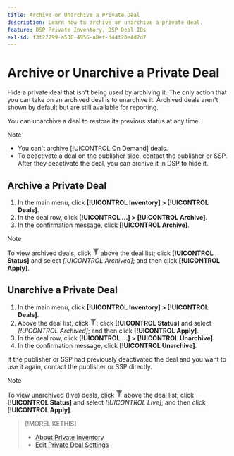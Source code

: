 ```yaml
---
title: Archive or Unarchive a Private Deal
description: Learn how to archive or unarchive a private deal.
feature: DSP Private Inventory, DSP Deal IDs
exl-id: f3f22299-a538-4956-a8ef-d44f20e4d2d7
---
```

# Archive or Unarchive a Private Deal

Hide a private deal that isn't being used by archiving it. The only action that you can take on an archived deal is to unarchive it. Archived deals aren't shown by default but are still available for reporting.

You can unarchive a deal to restore its previous status at any time.

>[!NOTE]
>
>* You can't archive [!UICONTROL On Demand] deals.
>* To deactivate a deal on the publisher side, contact the publisher or SSP. After they deactivate the deal, you can archive it in DSP to hide it.

## Archive a Private Deal

1. In the main menu, click **[!UICONTROL Inventory] > [!UICONTROL Deals]**.
1. In the deal row, click **[!UICONTROL ...] > [!UICONTROL Archive]**.
1. In the confirmation message, click **[!UICONTROL Archive]**.

>[!NOTE]
>
>To view archived deals, click ![Filter](/help/dsp/assets/filter.png) above the deal list; click **[!UICONTROL Status]** and select *[!UICONTROL Archived]*; and then click **[!UICONTROL Apply]**.<!-- Verify the text to apply the filter(s).)-->

## Unarchive a Private Deal

1. In the main menu, click **[!UICONTROL Inventory] > [!UICONTROL Deals]**.
1. Above the deal list, click ![Filter](/help/dsp/assets/filter.png); click **[!UICONTROL Status]** and select *[!UICONTROL Archived]*; and then click **[!UICONTROL Apply]**.<!-- Verify the text to apply the filter(s).)-->
1. In the deal row, click **[!UICONTROL ...] > [!UICONTROL Unarchive]**.
1. In the confirmation message, click **[!UICONTROL Unarchive]**.

If the publisher or SSP had previously deactivated the deal and you want to use it again, contact the publisher or SSP directly.

>[!NOTE]
>
>To view unarchived (live) deals, click ![Filter](/help/dsp/assets/filter.png) above the deal list; click **[!UICONTROL Status]** and select *[!UICONTROL Live]*; and then click **[!UICONTROL Apply]**.<!-- Verify the text to apply the filter(s).)-->

>[!MORELIKETHIS]
>
>* [About Private Inventory](private-inventory-about.md)
>* [Edit Private Deal Settings](/help/dsp/inventory/deal-id-edit.md)
